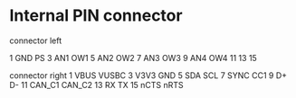 # Internal PIN connector


connector left

1  GND PS
3  AN1 OW1
5  AN2 OW2
7  AN3 OW3
9  AN4 OW4
11
13
15

connector right
1  VBUS   VUSBC
3  V3V3   GND
5  SDA    SCL
7  SYNC   CC1
9  D+     D-
11 CAN_C1 CAN_C2
13 RX     TX
15 nCTS   nRTS